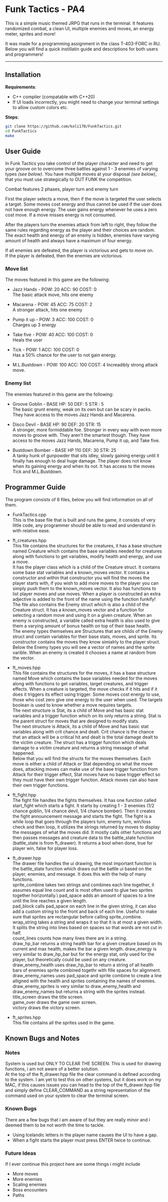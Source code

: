 # Funk Tactics - PA4

This is a simple music themed JRPG that runs in the terminal. It features randomized combat, a clean UI, multiple enemies and moves, an energy meter, sprites and more!

It was made for a programming assignment in the class T-403-FORC in RU. Below you will find a quick instillatin guide and descriptions for both users and programmers!

---

## Installation

**Requirements**:  
- C++ compiler (compatable with C++20)
- If UI loads incorrectly, you might need to change your terminal settings to allow custom colors etc.


**Steps**:  
```bash
git clone https://github.com/koli170/FunkTactics.git
cd FunkTactics
make
```
## User Guide

In Funk Tactics you take control of the player character and need to get your groove on to overcome three battles against 1 - 3 enemies of varying types *(see below)*. You have multiple moves at your disposal *(see below)*, that you must use strategically to OUT FUNK the competition.

Combat features 2 phases, player turn and enemy turn

First the player selects a move, then if the move is targeted the user selects a target. Some moves cost energy and thus cannot be used if the user does not have enough energy. The user gains energy whenever he uses a zero cost move. If a move misses energy is not consumed.

After the players turn the enemies attack from left to right, they follow the same rules regarding energy as the player and their choices are random. The exact health and energy of an enemy is hidden, enemies have varying amount of health and always have a maximum of four energy.

If all enemies are defeated, the player is victorious and gets to move on.\
If the player is defeated, then the enemies are victorious.

### Move list
The moves featured in this game are the following:

- Jazz Hands - POW: 20   ACC: 90   COST: 0\
The basic attack move, hits one enemy

- Macarena - POW: 45   ACC: 75   COST: 2\
A stronger attack, hits one enemy

- Pump it up - POW: 3   ACC: 100   COST: 0\
Charges up 3 energy

- Take five - POW: 40   ACC: 100   COST: 0\
Heals the user

- Tick - POW: 1   ACC: 100   COST: 0\
Has a 50% chance for the user to not gain energy.

- M.L.Bustdown - POW: 100   ACC: 100   COST: 4
Increadibly strong attack move.

### Enemy list
The enemies featured in this game are the following:

- Groove Goblin - BASE HP: 50   DEF: 5   STR : 5\
The basic grunt enemy, weak on its own but can be scary in packs. They have access to the moves Jazz Hands and Macarena.

- Disco Devil - BASE HP: 90   DEF: 20   STR: 15\
A stronger, more formiddable foe. Stronger in every way with even more moves to groove with. They aren't the smartest though. They have access to the moves Jazz Hands, Macarena, Pump it up, and Take five.

- Bustdown Bomber - BASE HP 110   DEF: 30   STR: 25\
A tanky hunk of gunpowder that sits idley, slowly gaining energy until it finally has enough to deal huge damage. The player does not know when its gaining energy and when its not. It has access to the moves Tick and M.L.Bustdown.


## Programmer Guide
The program consists of 6 files, below you will find information on all of them.

- FunkTactics.cpp\
This is the base file that is built and runs the game, it consists of very little code, any programmer should be able to read and understand in with relative ease.

- ft_creatures.hpp\
This file contains the structures for the creatures, it has a base structure named Creature which contains the base variables needed for creatures along with functions to get variables, modify health and energy, and use a move.\
It has the player class which is a child of the Creature struct. It contains some base stat variables and a known_moves vector. It contains a constructor and within that constructor you will find the moves the player starts with, if you wish to add more moves to the player you can simply push them to the known_moves vector. It also has functions to list player moves and use moves. When a player is constructed an extra adjective is added to the front of the name using the function funkify!\
The file also contains the Enemy struct which is also a child of the Creature struct. It has a known_moves vector and a function for selecting a random move and using it on a given creature. When an enemy is constructed, a variable called extra health is also used to give them a varying amount of bonus health on top of their base health.\
The enemy types themselves are Structures that are childs of the Enemy struct and contain variables for their base stats, moves, and sprite. Its constructor contains the moves they know simialrly to the player struct. Below the Enemy types you will see a vector of names and the sprite varible. When an enemy is created it chooses a name at random from the vector.

- ft_moves.hpp\
This file contains the structures for the moves, it has a base structure named Move which contains the base variables needed for the moves along with functions to get variables, target creatures, and trigger effects. When a creature is targeted, the move checks if it hits and if it does it triggers its effect using trigger. Some moves cost energy to use, those who cost zero give one energy to the user when used. The targets boolean is used to know whether a move requires targets.\
The next structure is Stat, its a child of Move and has basic stat variables and a trigger function which on its only returns a string. Stat is the parent struct for moves that are designed to modify stats.\
The next structure is Attack, its a child of Move and has basic stat variables along with crit chance and dealt. Crit chance is the chance that an attack will be a critical hit and dealt is the total damage dealt to the victim creature. The struct has a trigger function which deals damage to a victim creature and returns a string message of what happened.\
Below that you will find the structs for the moves themselves. Each move is either a child of Attack or Stat depending on what the move does, attacking moves can make use of the base trigger function from Attack for their trigger effect, Stat moves have no base trigger effect so they must have their own trigger function. Attack moves can also have their own trigger functions.


- ft_fight.hpp\
The fight file handles the fights themselves. It has one function called start_fight which starts a fight. It starts by creating 1 - 3 enemies (1/2 chance goblin, 1/4 chance devil, 1/4 chance bomber). Then it creates the fight announcement message and starts the fight. The fight is a while loop that goes through the players turn, enemy turn, win/loss check and then loop, it utilizes the strings returned by moves to display the messages of what the moves did. It mostly calls other functions and then passes messages and creature data to the battle_state function (battle_state is from ft_drawer). It returns a bool when done, true for player win, false for player loss.


- ft_drawer.hpp\
The drawer file handles the ui drawing, the most important function is the battle_state function which draws out the battle ui based on the player, enemies, and message. It does this with the help of many functions.\
sprite_combine takes two strings and combines each line together, it assumes equal line count and is most often used to glue two sprites together horizontally.\ 
pad_space adds an amount of spaces to a line until the line reaches a given length.\
pad_block calls pad_space on each line in the given string, it can also add a custom string to the front and back of each line. Useful to make sure that sprites are rectangular before calling sprite_combine.\
wrap_string takes a string and wraps it so that it is at most a given width. It splits the string into lines based on spaces so that words are not cut in half.\
count_lines counts how many lines there are in a string.\
draw_hp_bar returns a string health bar for a given creature based on its current and max health, makes the bar a given length.
draw_energy is very similar to draw_hp_bar but for the energy stat, only used for the player, but theoretically could be used on any creature.\
draw_enemy_health uses draw_hp_bar to return a string of all health bars of enemies sprite combined togethr with fille spaces for alignment.\
draw_enemy_names uses pad_space and sprite combine to create a line alligned with the health and sprites containing the names of enemies.\
draw_enemy_sprites is very similar to draw_enemy_health and draw_enemy_names but returns a string with the sprites instead.\
title_screen draws the title screen.\
game_over draws the game over screen.\
victory draws the victory screen.


- ft_sprites.hpp\
This file contains all the sprites used in the game.



## Known Bugs and Notes

### Notes
System is used but ONLY TO CLEAR THE SCREEN. This is used for drawing functions, i am not aware of a better solution.\
At the top of the ft_drawer.hpp file the clear command is defined according to the system. I am yet to test this on other systems, but it does work on my MAC, if this causes issues you can head to the top of the ft_drawer.hpp file and simply define CLEAR_COMMAND as a string representation of the command used on your system to clear the terminal screen.

### Known Bugs
There are a few bugs that i am aware of but they are really minor and i deemed them to be not worth the time to tackle.
- Using Icelandic letters in the player name causes the UI to have a gap.
- When a fight starts the player must press ENTER twice to continue.

### Future Ideas
If I ever continue this project here are some things i might include

- More moves
- More enemies
- Scaling enemies
- Boss encounters
- Paths